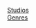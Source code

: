 [Studios](https://anihup.github.io/anime-json/studios.json)  
[Genres](https://anihup.github.io/anime-json/genres.json)
